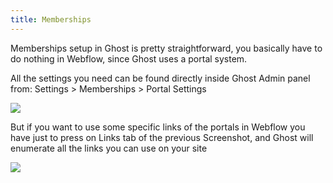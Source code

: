 ```yaml
---
title: Memberships
---
```


Memberships setup in Ghost is pretty straightforward, you basically have to do nothing in Webflow, since Ghost uses a portal system. 

All the settings you need can be found directly inside Ghost Admin panel from: Settings > Memberships > Portal Settings

![](/images/ghost-portal-settings.png)

But if you want to use some specific links of the portals in Webflow you have just to press on Links tab of the previous Screenshot, and Ghost will enumerate all the links you can use on your site 

![](/images/ghost-portal-links.png)